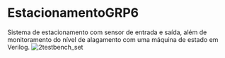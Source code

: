 # EstacionamentoGRP6
Sistema de estacionamento com sensor de entrada e saída, além de monitoramento do nível de alagamento com uma máquina de estado em Verilog.
![2testbench_set](https://user-images.githubusercontent.com/100461457/204906191-e02b9490-0a40-499c-9190-cbefbff2288a.png)

